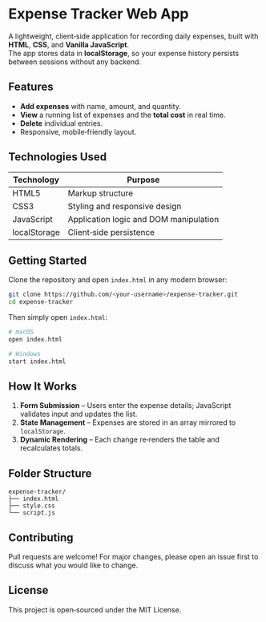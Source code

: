 # Expense Tracker Web App

A lightweight, client‑side application for recording daily expenses, built with **HTML**, **CSS**, and **Vanilla JavaScript**.  
The app stores data in **localStorage**, so your expense history persists between sessions without any backend.

## Features

- **Add expenses** with name, amount, and quantity.
- **View** a running list of expenses and the **total cost** in real time.
- **Delete** individual entries.
- Responsive, mobile‑friendly layout.

## Technologies Used

| Technology | Purpose |
|------------|---------|
| HTML5      | Markup structure |
| CSS3       | Styling and responsive design |
| JavaScript | Application logic and DOM manipulation |
| localStorage | Client‑side persistence |

## Getting Started

Clone the repository and open `index.html` in any modern browser:

```bash
git clone https://github.com/<your-username>/expense-tracker.git
cd expense-tracker
```

Then simply open `index.html`:

```bash
# macOS
open index.html

# Windows
start index.html
```

## How It Works

1. **Form Submission** – Users enter the expense details; JavaScript validates input and updates the list.
2. **State Management** – Expenses are stored in an array mirrored to `localStorage`.
3. **Dynamic Rendering** – Each change re‑renders the table and recalculates totals.

## Folder Structure

```
expense-tracker/
├── index.html
├── style.css
└── script.js
```

## Contributing

Pull requests are welcome! For major changes, please open an issue first to discuss what you would like to change.

## License

This project is open‑sourced under the MIT License.
